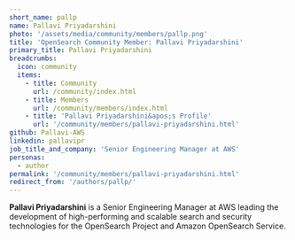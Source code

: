 ```yaml
---
short_name: pallp
name: Pallavi Priyadarshini
photo: '/assets/media/community/members/pallp.png'
title: 'OpenSearch Community Member: Pallavi Priyadarshini'
primary_title: Pallavi Priyadarshini
breadcrumbs:
  icon: community
  items:
    - title: Community
      url: /community/index.html
    - title: Members
      url: /community/members/index.html
    - title: 'Pallavi Priyadarshini&apos;s Profile'
      url: '/community/members/pallavi-priyadarshini.html'
github: Pallavi-AWS
linkedin: pallavipr
job_title_and_company: 'Senior Engineering Manager at AWS'
personas:
  - author
permalink: '/community/members/pallavi-priyadarshini.html'
redirect_from: '/authors/pallp/'
---
```


**Pallavi Priyadarshini** is a Senior Engineering Manager at AWS leading the development of high-performing and scalable search and security technologies for the OpenSearch Project and Amazon OpenSearch Service.
